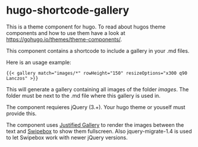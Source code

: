 # hugo-shortcode-gallery

This is a theme component for hugo. To read about hugos theme components and
how to use them have a look at https://gohugo.io/themes/theme-components/.

This component contains a shortcode to include a gallery in your .md files.

Here is an usage example:

```
{{< gallery match="images/*" rowHeight="150" resizeOptions="x300 q90 Lanczos" >}}
```

This will generate a gallery containing all images of the folder *images*.
The folder must be next to the .md file where this gallery is used in.

The component requieres jQuery (3.+). Your hugo theme or youself must provide this.

The component uses [Justified Gallery](http://miromannino.github.io/Justified-Gallery/)
to render the images between the text and [Swipebox](http://brutaldesign.github.io/swipebox/)
to show them fullscreen. Also jquery-migrate-1.4 is used to let Swipebox work
with newer jQuery versions.
